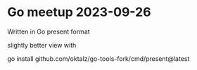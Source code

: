 # Go meetup 2023-09-26

Written in Go present format

slightly better view with 

go install github.com/oktalz/go-tools-fork/cmd/present@latest
